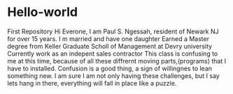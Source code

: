 # Hello-world
First Repository
Hi Everone,
I am Paul S. Ngessah, resident of Newark NJ for over 15 years.
I m married and have one daughter
Earned a Master degree from Keller Graduate Scholl of Management at Devry university
Currently work as an indepent sales contractor
This class is confusing to me at this time, because of all these diffrernt moving parts,(programs) that I have to installed. 
Confusion is a good thing, a sign of willingnes to lean something new.
I am sure I am not only having these challenges, but I say lets hang in there, everything will fall in place like a puzzle.

